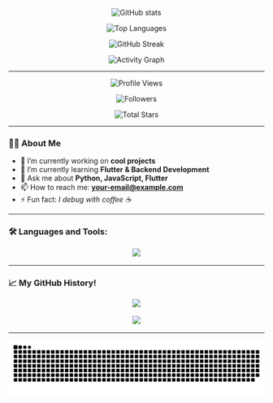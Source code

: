 <!-- GitHub Stats -->
<p align="center">
  <img src="https://github-readme-stats.vercel.app/api?username=ayubadevs&show_icons=true&theme=radical" alt="GitHub stats" />
</p>

<!-- Most Used Languages -->
<p align="center">
  <img src="https://github-readme-stats.vercel.app/api/top-langs/?username=ayubadevs&layout=compact&theme=radical" alt="Top Languages" />
</p>

<!-- GitHub Streak -->
<p align="center">
  <img src="https://streak-stats.demolab.com?user=ayubadevs&theme=radical&hide_border=true" alt="GitHub Streak" />
</p>

<!-- Activity Graph -->
<p align="center">
  <img src="https://github-readme-activity-graph.vercel.app/graph?username=ayubadevs&theme=dracula" alt="Activity Graph" />
</p>

---

<!-- Badges -->
<p align="center">
  <img src="https://komarev.com/ghpvc/?username=ayubadevs&color=blue" alt="Profile Views" />
</p>
<p align="center">
  <img src="https://img.shields.io/github/followers/ayubadevs?label=Followers" alt="Followers" />
</p>
<p align="center">
  <img src="https://img.shields.io/github/stars/ayubadevs?label=Stars" alt="Total Stars" />
</p>

---

<!-- About Me -->
### 🧑‍💻 About Me
- 🔭 I’m currently working on **cool projects**
- 🌱 I’m currently learning **Flutter & Backend Development**
- 💬 Ask me about **Python, JavaScript, Flutter**
- 📫 How to reach me: **your-email@example.com**
- ⚡ Fun fact: *I debug with coffee ☕*

---

### 🛠️ Languages and Tools:
<p align="center">
  <img src="https://skillicons.dev/icons?i=python,javascript,html,css,flutter,dart,git,github,vscode" />
</p>

---

### 📈 My GitHub History!
<p align="center">
  <img src="https://github-profile-summary-cards.vercel.app/api/cards/stats?username=ayubadevs&theme=radical" />
</p>
<p align="center">
  <img src="https://github-profile-summary-cards.vercel.app/api/cards/repos-per-language?username=ayubades&theme=radical" />
</p>

---

<!-- Snake Animation -->
<p align="center">
<picture>
  <source media="(prefers-color-scheme: dark)" srcset="https://raw.githubusercontent.com/platane/snk/output/github-contribution-grid-snake-dark.svg" />
  <source media="(prefers-color-scheme: light)" srcset="https://raw.githubusercontent.com/platane/snk/output/github-contribution-grid-snake.svg" />
  <img alt="github contribution grid snake animation" src="https://raw.githubusercontent.com/platane/snk/output/github-contribution-grid-snake.svg" />
</picture>
</p>
